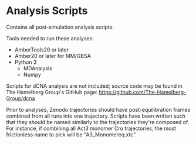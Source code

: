 # Analysis Scripts

Contains all post-simulation analysis scripts.

Tools needed to run these analyses:
- AmberTools20 or later
- Amber20 or later for MM/GBSA
- Python 3 
    - MDAnalysis
    - Numpy
    
Scripts for dCNA analysis are not included; source code may be found in The Hamelberg Group's GitHub page: https://github.com/The-Hamelberg-Group/dcna

Prior to analyses, Zenodo trajectories should have post-equilibration frames combined from all runs into one trajectory. Scripts have been written such that they should be named similarly to the trajectories they're composed of. For instance, if combining all Act3 monomer Cro trajectories, the most frictionless name to pick will be "A3_Monomereq.xtc".
